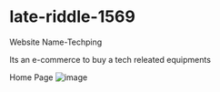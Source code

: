 # late-riddle-1569
Website Name-Techping



Its an e-commerce to buy a tech releated equipments

Home Page
![image](https://user-images.githubusercontent.com/121330309/221495857-187ce62a-7074-4782-ae2a-46ab3f83ed09.png)
